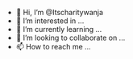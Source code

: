 - 👋 Hi, I’m @Itscharitywanja
- 👀 I’m interested in ...
- 🌱 I’m currently learning ...
- 💞️ I’m looking to collaborate on ...
- 📫 How to reach me ...

<!---
Itscharitywanja/Itscharitywanja is a ✨ special ✨ repository because its `README.md` (this file) appears on your GitHub profile.
You can click the Preview link to take a look at your changes.
--->
